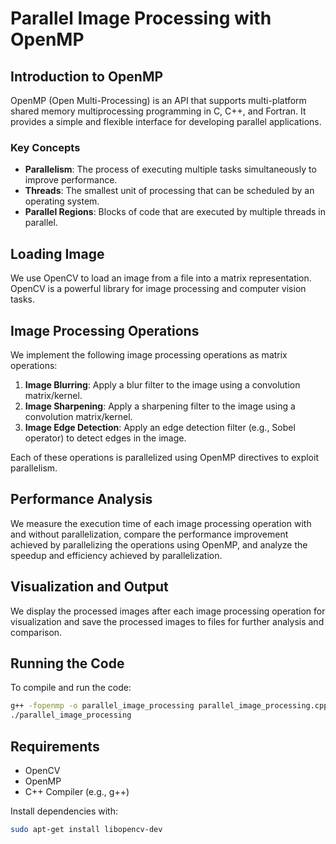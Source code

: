 # Parallel Image Processing with OpenMP

## Introduction to OpenMP

OpenMP (Open Multi-Processing) is an API that supports multi-platform shared memory multiprocessing programming in C, C++, and Fortran. It provides a simple and flexible interface for developing parallel applications.

### Key Concepts

- **Parallelism**: The process of executing multiple tasks simultaneously to improve performance.
- **Threads**: The smallest unit of processing that can be scheduled by an operating system.
- **Parallel Regions**: Blocks of code that are executed by multiple threads in parallel.

## Loading Image

We use OpenCV to load an image from a file into a matrix representation. OpenCV is a powerful library for image processing and computer vision tasks.

## Image Processing Operations

We implement the following image processing operations as matrix operations:

1. **Image Blurring**: Apply a blur filter to the image using a convolution matrix/kernel.
2. **Image Sharpening**: Apply a sharpening filter to the image using a convolution matrix/kernel.
3. **Image Edge Detection**: Apply an edge detection filter (e.g., Sobel operator) to detect edges in the image.

Each of these operations is parallelized using OpenMP directives to exploit parallelism.

## Performance Analysis

We measure the execution time of each image processing operation with and without parallelization, compare the performance improvement achieved by parallelizing the operations using OpenMP, and analyze the speedup and efficiency achieved by parallelization.

## Visualization and Output

We display the processed images after each image processing operation for visualization and save the processed images to files for further analysis and comparison.

## Running the Code

To compile and run the code:

```bash
g++ -fopenmp -o parallel_image_processing parallel_image_processing.cpp `pkg-config --cflags --libs opencv4`
./parallel_image_processing
```

## Requirements

- OpenCV
- OpenMP
- C++ Compiler (e.g., g++)

Install dependencies with:

```bash
sudo apt-get install libopencv-dev
```
